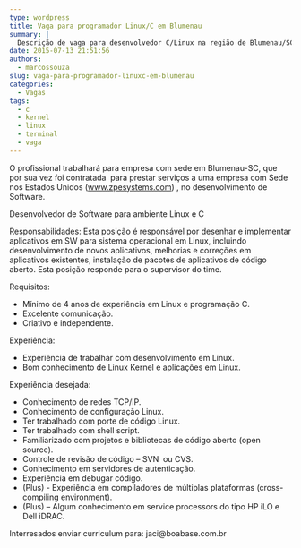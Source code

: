 ```yaml
---
type: wordpress
title: Vaga para programador Linux/C em Blumenau
summary: |
  Descrição de vaga para desenvolvedor C/Linux na região de Blumenau/SC
date: 2015-07-13 21:51:56
authors:
  - marcossouza
slug: vaga-para-programador-linuxc-em-blumenau
categories:
  - Vagas
tags:
  - c
  - kernel
  - linux
  - terminal
  - vaga
---
```


O profissional trabalhará para empresa com sede em Blumenau-SC, que por sua vez foi contratada  para prestar serviços a uma empresa com Sede nos Estados Unidos (<a class="moz-txt-link-abbreviated" href="http://www.zpesystems.com">www.zpesystems.com</a>) , no desenvolvimento de Software.

Desenvolvedor de Software para ambiente Linux e C

Responsabilidades: Esta posição é responsável por desenhar e
implementar aplicativos em SW para sistema operacional em Linux,
incluindo desenvolvimento de novos aplicativos, melhorias e correções
em aplicativos existentes, instalação de pacotes de aplicativos de
código aberto. Esta posição responde para o supervisor do time.

<!--more-->

Requisitos:
<ul>
	<li>Mínimo de 4 anos de experiência em Linux e programação C.</li>
	<li>Excelente comunicação.</li>
	<li>Criativo e independente.</li>
</ul>
Experiência:
<ul>
	<li>Experiência de trabalhar com desenvolvimento em Linux.</li>
	<li>Bom conhecimento de Linux Kernel e aplicações em Linux.</li>
</ul>
Experiência desejada:
<ul>
	<li>Conhecimento de redes TCP/IP.</li>
	<li>Conhecimento de configuração Linux.</li>
	<li>Ter trabalhado com porte de código Linux.</li>
	<li>Ter trabalhado com shell script.</li>
	<li>Familiarizado com projetos e bibliotecas de código aberto (open source).</li>
	<li>Controle de revisão de código – SVN  ou CVS.</li>
	<li>Conhecimento em servidores de autenticação.</li>
	<li>Experiência em debugar código.</li>
	<li>(Plus) - Experiência em compiladores de múltiplas plataformas (cross-compiling environment).</li>
	<li>(Plus) – Algum conhecimento em service processors do tipo HP iLO e Dell iDRAC.</li>
</ul>
Interresados enviar curriculum para: jaci@boabase.com.br
